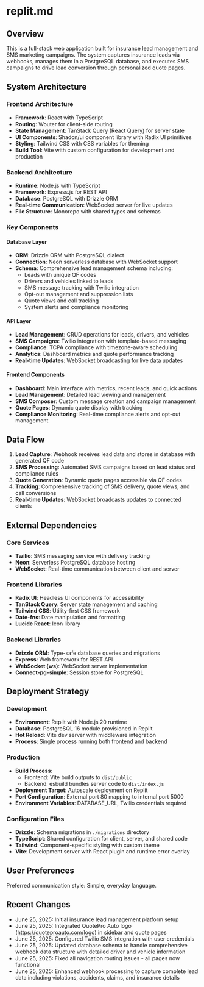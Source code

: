# replit.md

## Overview

This is a full-stack web application built for insurance lead management and SMS marketing campaigns. The system captures insurance leads via webhooks, manages them in a PostgreSQL database, and executes SMS campaigns to drive lead conversion through personalized quote pages.

## System Architecture

### Frontend Architecture
- **Framework**: React with TypeScript
- **Routing**: Wouter for client-side routing
- **State Management**: TanStack Query (React Query) for server state
- **UI Components**: Shadcn/ui component library with Radix UI primitives
- **Styling**: Tailwind CSS with CSS variables for theming
- **Build Tool**: Vite with custom configuration for development and production

### Backend Architecture
- **Runtime**: Node.js with TypeScript
- **Framework**: Express.js for REST API
- **Database**: PostgreSQL with Drizzle ORM
- **Real-time Communication**: WebSocket server for live updates
- **File Structure**: Monorepo with shared types and schemas

### Key Components

#### Database Layer
- **ORM**: Drizzle ORM with PostgreSQL dialect
- **Connection**: Neon serverless database with WebSocket support
- **Schema**: Comprehensive lead management schema including:
  - Leads with unique QF codes
  - Drivers and vehicles linked to leads
  - SMS message tracking with Twilio integration
  - Opt-out management and suppression lists
  - Quote views and call tracking
  - System alerts and compliance monitoring

#### API Layer
- **Lead Management**: CRUD operations for leads, drivers, and vehicles
- **SMS Campaigns**: Twilio integration with template-based messaging
- **Compliance**: TCPA compliance with timezone-aware scheduling
- **Analytics**: Dashboard metrics and quote performance tracking
- **Real-time Updates**: WebSocket broadcasting for live data updates

#### Frontend Components
- **Dashboard**: Main interface with metrics, recent leads, and quick actions
- **Lead Management**: Detailed lead viewing and management
- **SMS Composer**: Custom message creation and campaign management
- **Quote Pages**: Dynamic quote display with tracking
- **Compliance Monitoring**: Real-time compliance alerts and opt-out management

## Data Flow

1. **Lead Capture**: Webhook receives lead data and stores in database with generated QF code
2. **SMS Processing**: Automated SMS campaigns based on lead status and compliance rules
3. **Quote Generation**: Dynamic quote pages accessible via QF codes
4. **Tracking**: Comprehensive tracking of SMS delivery, quote views, and call conversions
5. **Real-time Updates**: WebSocket broadcasts updates to connected clients

## External Dependencies

### Core Services
- **Twilio**: SMS messaging service with delivery tracking
- **Neon**: Serverless PostgreSQL database hosting
- **WebSocket**: Real-time communication between client and server

### Frontend Libraries
- **Radix UI**: Headless UI components for accessibility
- **TanStack Query**: Server state management and caching
- **Tailwind CSS**: Utility-first CSS framework
- **Date-fns**: Date manipulation and formatting
- **Lucide React**: Icon library

### Backend Libraries
- **Drizzle ORM**: Type-safe database queries and migrations
- **Express**: Web framework for REST API
- **WebSocket (ws)**: WebSocket server implementation
- **Connect-pg-simple**: Session store for PostgreSQL

## Deployment Strategy

### Development
- **Environment**: Replit with Node.js 20 runtime
- **Database**: PostgreSQL 16 module provisioned in Replit
- **Hot Reload**: Vite dev server with middleware integration
- **Process**: Single process running both frontend and backend

### Production
- **Build Process**: 
  - Frontend: Vite build outputs to `dist/public`
  - Backend: esbuild bundles server code to `dist/index.js`
- **Deployment Target**: Autoscale deployment on Replit
- **Port Configuration**: External port 80 mapping to internal port 5000
- **Environment Variables**: DATABASE_URL, Twilio credentials required

### Configuration Files
- **Drizzle**: Schema migrations in `./migrations` directory
- **TypeScript**: Shared configuration for client, server, and shared code
- **Tailwind**: Component-specific styling with custom theme
- **Vite**: Development server with React plugin and runtime error overlay

## User Preferences

Preferred communication style: Simple, everyday language.

## Recent Changes

- June 25, 2025: Initial insurance lead management platform setup
- June 25, 2025: Integrated QuotePro Auto logo (https://quoteproauto.com/logo) in sidebar and quote pages
- June 25, 2025: Configured Twilio SMS integration with user credentials
- June 25, 2025: Updated database schema to handle comprehensive webhook data structure with detailed driver and vehicle information
- June 25, 2025: Fixed all navigation routing issues - all pages now functional
- June 25, 2025: Enhanced webhook processing to capture complete lead data including violations, accidents, claims, and insurance details